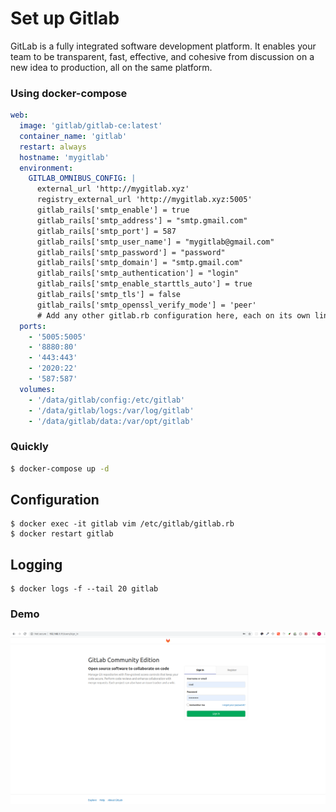 # Set up Gitlab
GitLab is a fully integrated software development platform.
It enables your team to be transparent, fast, effective, and cohesive from discussion on a new idea to production, all on the same platform.

### Using docker-compose
```yaml
web:
  image: 'gitlab/gitlab-ce:latest'
  container_name: 'gitlab'
  restart: always
  hostname: 'mygitlab'
  environment:
    GITLAB_OMNIBUS_CONFIG: |
      external_url 'http://mygitlab.xyz'
      registry_external_url 'http://mygitlab.xyz:5005'
      gitlab_rails['smtp_enable'] = true
      gitlab_rails['smtp_address'] = "smtp.gmail.com"
      gitlab_rails['smtp_port'] = 587
      gitlab_rails['smtp_user_name'] = "mygitlab@gmail.com"
      gitlab_rails['smtp_password'] = "password"
      gitlab_rails['smtp_domain'] = "smtp.gmail.com"
      gitlab_rails['smtp_authentication'] = "login"
      gitlab_rails['smtp_enable_starttls_auto'] = true
      gitlab_rails['smtp_tls'] = false
      gitlab_rails['smtp_openssl_verify_mode'] = 'peer'
      # Add any other gitlab.rb configuration here, each on its own line
  ports:
    - '5005:5005'
    - '8880:80'
    - '443:443'
    - '2020:22'
    - '587:587'
  volumes:
    - '/data/gitlab/config:/etc/gitlab'
    - '/data/gitlab/logs:/var/log/gitlab'
    - '/data/gitlab/data:/var/opt/gitlab'
```
### Quickly
```bash
$ docker-compose up -d
```
## Configuration
```text
$ docker exec -it gitlab vim /etc/gitlab/gitlab.rb
$ docker restart gitlab
```
## Logging
```text
$ docker logs -f --tail 20 gitlab
```
### Demo
![Gitlab](setupGitlab.png)
